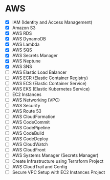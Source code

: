 # AWS

- [x] IAM (Identity and Access Management)
- [x] Amazon S3
- [x] AWS RDS
- [x] AWS DynamoDB
- [x] AWS Lambda
- [x] AWS SQS
- [x] AWS Secrets Manager
- [x] AWS Neptune
- [x] AWS SNS
- [ ] AWS Elastic Load Balancer
- [ ] AWS ECR (Elastic Container Registry)
- [ ] AWS ECS (Elastic Container Service)
- [ ] AWS EKS (Elastic Kubernetes Service)
- [ ] EC2 Instances
- [ ] AWS Networking (VPC)
- [ ] AWS Security
- [ ] AWS Route 53
- [ ] AWS CloudFormation
- [ ] AWS CodeCommit
- [ ] AWS CodePipeline
- [ ] AWS CodeBuild
- [ ] AWS CodeDeploy
- [ ] AWS CloudWatch
- [ ] AWS CloudFront
- [ ] AWS Systems Manager (Secrets Manager)
- [ ] Create Infrastructure using Terraform Project
- [ ] AWS CloudTrail and Config
- [ ] Secure VPC Setup with EC2 Instances Project

